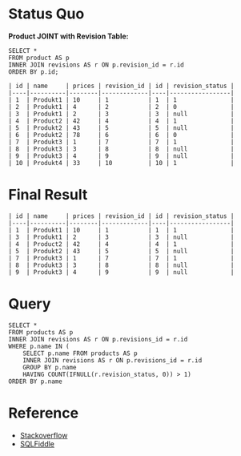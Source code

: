 # Status Quo

**Product JOINT with Revision Table:**

```
SELECT *
FROM product AS p
INNER JOIN revisions AS r ON p.revision_id = r.id 
ORDER BY p.id;
```
```
| id | name     | prices | revision_id | id | revision_status |
|----|----------|--------|-------------|----|-----------------|
| 1  | Produkt1 | 10     | 1           | 1  | 1               |
| 2  | Produkt1 | 4      | 2           | 2  | 0               |
| 3  | Produkt1 | 2      | 3           | 3  | null            |
| 4  | Product2 | 42     | 4           | 4  | 1               |
| 5  | Produkt2 | 43     | 5           | 5  | null            |
| 6  | Produkt2 | 78     | 6           | 6  | 0               |
| 7  | Produkt3 | 1      | 7           | 7  | 1               |
| 8  | Produkt3 | 3      | 8           | 8  | null            |
| 9  | Produkt3 | 4      | 9           | 9  | null            |
| 10 | Produkt4 | 33     | 10          | 10 | 1               |
```

# Final Result

	| id | name     | prices | revision_id | id | revision_status |
	|----|----------|--------|-------------|----|-----------------|
	| 1  | Produkt1 | 10     | 1           | 1  | 1               |
	| 3  | Produkt1 | 2      | 3           | 3  | null            |
	| 4  | Product2 | 42     | 4           | 4  | 1               |
	| 5  | Produkt2 | 43     | 5           | 5  | null            |
	| 7  | Produkt3 | 1      | 7           | 7  | 1               |
	| 8  | Produkt3 | 3      | 8           | 8  | null            |
	| 9  | Produkt3 | 4      | 9           | 9  | null            |
  
# Query  

```
SELECT * 
FROM products AS p 
INNER JOIN revisions AS r ON p.revisions_id = r.id 
WHERE p.name IN ( 
	SELECT p.name FROM products AS p 
	INNER JOIN revisions AS r ON p.revisions_id = r.id 
	GROUP BY p.name 
	HAVING COUNT(IFNULL(r.revision_status, 0)) > 1) 
ORDER BY p.name 
```

# Reference
* [Stackoverflow](https://stackoverflow.com/questions/48033029/getting-rows-which-have-a-certain-revision-status)
* [SQLFiddle](http://sqlfiddle.com/#!9/acb4d0/16/0)
